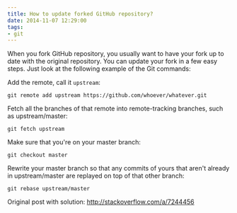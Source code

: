 ```yaml
---
title: How to update forked GitHub repository?
date: 2014-11-07 12:29:00
tags:
- git
---
```


When you fork GitHub repository, you usually want to have your fork up to date with the original repository.
You can update your fork in a few easy steps. Just look at the following example of the Git commands:


Add the remote, call it `upstream`:

```
git remote add upstream https://github.com/whoever/whatever.git
```

Fetch all the branches of that remote into remote-tracking branches,
such as upstream/master:

```
git fetch upstream
```

Make sure that you're on your master branch:

```
git checkout master
```

Rewrite your master branch so that any commits of yours that aren't already in upstream/master are replayed on top of that other branch:

```
git rebase upstream/master
```

Original post with solution: http://stackoverflow.com/a/7244456
